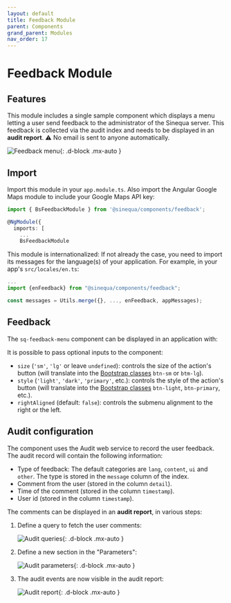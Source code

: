 ```yaml
---
layout: default
title: Feedback Module
parent: Components
grand_parent: Modules
nav_order: 17
---
```


# Feedback Module

## Features

This module includes a single sample component which displays a menu letting a user send feedback to the administrator of the Sinequa server. This feedback is collected via the audit index and needs to be displayed in an **audit report**. ⚠️ No email is sent to anyone automatically.

![Feedback menu]({{site.baseurl}}assets/modules/feedback/menu.png){: .d-block .mx-auto }

## Import

Import this module in your `app.module.ts`. Also import the Angular Google Maps module to include your Google Maps API key:

```ts
import { BsFeedbackModule } from '@sinequa/components/feedback';

@NgModule({
  imports: [
    ...
    BsFeedbackModule
```

This module is internationalized: If not already the case, you need to import its messages for the language(s) of your application. For example, in your app's `src/locales/en.ts`:

```ts
...
import {enFeedback} from "@sinequa/components/feedback";

const messages = Utils.merge({}, ..., enFeedback, appMessages);
```

## Feedback

The `sq-feedback-menu` component can be displayed in an application with:

<doc-feedback-menu></doc-feedback-menu>

It is possible to pass optional inputs to the component:

- `size` (`'sm'`, `'lg'` or leave `undefined`): controls the size of the action's button (will translate into the [Bootstrap classes](https://getbootstrap.com/docs/4.0/components/buttons/#sizes) `btn-sm` or `btm-lg`).
- `style` (`'light'`, `'dark'`, `'primary'`, etc.): controls the style of the action's button (will translate into the [Bootstrap classes](https://getbootstrap.com/docs/4.0/components/buttons/#examples) `btn-light`, `btn-primary`, etc.).
- `rightAligned` (default: `false`): controls the submenu alignment to the right or the left.

## Audit configuration

The component uses the Audit web service to record the user feedback. The audit record will contain the following information:

- Type of feedback: The default categories are `lang`, `content`, `ui` and `other`. The type is stored in the `message` column of the index.
- Comment from the user (stored in the column `detail`).
- Time of the comment (stored in the column `timestamp`).
- User id (stored in the column `timestamp`).

The comments can be displayed in an **audit report**, in various steps:

1. Define a query to fetch the user comments:

    ![Audit queries]({{site.baseurl}}assets/modules/feedback/audit-query.png){: .d-block .mx-auto }

2. Define a new section in the "Parameters":

    ![Audit parameters]({{site.baseurl}}assets/modules/feedback/audit-param.png){: .d-block .mx-auto }

3. The audit events are now visible in the audit report:

    ![Audit report]({{site.baseurl}}assets/modules/feedback/audit-report.png){: .d-block .mx-auto }
